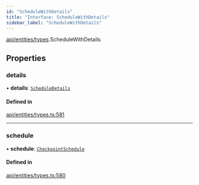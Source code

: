```yaml
---
id: "ScheduleWithDetails"
title: "Interface: ScheduleWithDetails"
sidebar_label: "ScheduleWithDetails"
---
```


[api/entities/types](../../../../../modules/API/Entities/Types/Types.md).ScheduleWithDetails

## Properties

### details

• **details**: [`ScheduleDetails`](../../CheckpointSchedule/Types/ScheduleDetails/ScheduleDetails.md)

#### Defined in

[api/entities/types.ts:581](https://github.com/PolymeshAssociation/polymesh-sdk/blob/b55e63737/src/api/entities/types.ts#L581)

___

### schedule

• **schedule**: [`CheckpointSchedule`](../../../../../classes/API/Entities/CheckpointSchedule/CheckpointSchedule.md)

#### Defined in

[api/entities/types.ts:580](https://github.com/PolymeshAssociation/polymesh-sdk/blob/b55e63737/src/api/entities/types.ts#L580)
